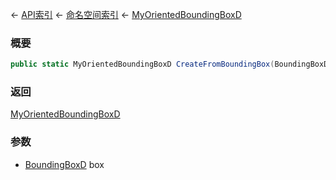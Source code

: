 ← [API索引](Api-Index) ← [命名空间索引](Namespace-Index) ← [MyOrientedBoundingBoxD](VRageMath.MyOrientedBoundingBoxD)

### 概要

```csharp
public static MyOrientedBoundingBoxD CreateFromBoundingBox(BoundingBoxD box)
```

### 返回

[MyOrientedBoundingBoxD](VRageMath.MyOrientedBoundingBoxD)

### 参数

* [BoundingBoxD](VRageMath.BoundingBoxD) box
